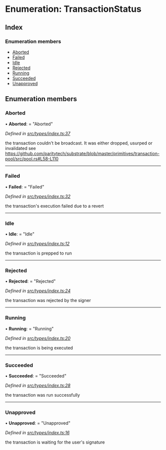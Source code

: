 # Enumeration: TransactionStatus

## Index

### Enumeration members

* [Aborted](transactionstatus.md#aborted)
* [Failed](transactionstatus.md#failed)
* [Idle](transactionstatus.md#idle)
* [Rejected](transactionstatus.md#rejected)
* [Running](transactionstatus.md#running)
* [Succeeded](transactionstatus.md#succeeded)
* [Unapproved](transactionstatus.md#unapproved)

## Enumeration members

###  Aborted

• **Aborted**: = "Aborted"

*Defined in [src/types/index.ts:37](https://github.com/PolymathNetwork/polymesh-sdk/blob/4b9adaf/src/types/index.ts#L37)*

the transaction couldn't be broadcast. It was either dropped, usurped or invalidated
see https://github.com/paritytech/substrate/blob/master/primitives/transaction-pool/src/pool.rs#L58-L110

___

###  Failed

• **Failed**: = "Failed"

*Defined in [src/types/index.ts:32](https://github.com/PolymathNetwork/polymesh-sdk/blob/4b9adaf/src/types/index.ts#L32)*

the transaction's execution failed due to a revert

___

###  Idle

• **Idle**: = "Idle"

*Defined in [src/types/index.ts:12](https://github.com/PolymathNetwork/polymesh-sdk/blob/4b9adaf/src/types/index.ts#L12)*

the transaction is prepped to run

___

###  Rejected

• **Rejected**: = "Rejected"

*Defined in [src/types/index.ts:24](https://github.com/PolymathNetwork/polymesh-sdk/blob/4b9adaf/src/types/index.ts#L24)*

the transaction was rejected by the signer

___

###  Running

• **Running**: = "Running"

*Defined in [src/types/index.ts:20](https://github.com/PolymathNetwork/polymesh-sdk/blob/4b9adaf/src/types/index.ts#L20)*

the transaction is being executed

___

###  Succeeded

• **Succeeded**: = "Succeeded"

*Defined in [src/types/index.ts:28](https://github.com/PolymathNetwork/polymesh-sdk/blob/4b9adaf/src/types/index.ts#L28)*

the transaction was run successfully

___

###  Unapproved

• **Unapproved**: = "Unapproved"

*Defined in [src/types/index.ts:16](https://github.com/PolymathNetwork/polymesh-sdk/blob/4b9adaf/src/types/index.ts#L16)*

the transaction is waiting for the user's signature

